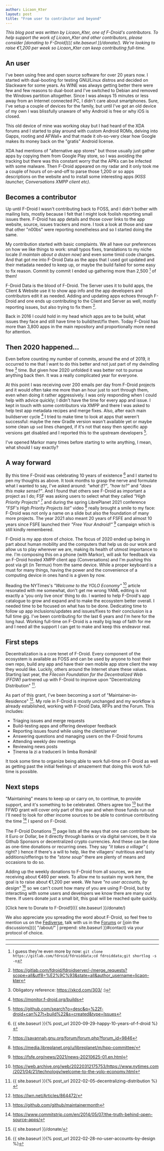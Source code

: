 ```yaml
---
author: Licaon_Kter
layout: post
title: "From user to contributor and beyond"
---
```


_This blog post was written by Licaon_Kter, one of F-Droid's contributors. To help support the work of Licaon_Kter and other contributors, please consider [donating to F-Droid]({{ site.baseurl }}/donate/). We're looking to raise €1,200 per week so Licaon_Kter can keep contributing full-time._

## An user

I've been using free and open source software for over 20 years now. I started with dual-booting for testing GNU/Linux distros and decided on Slackware for some years. As WINE was always getting better there were few and few reasons to dual-boot and I've switched to Debian and removed the Windows partition altogether. Since I was always 15 minutes or less away from an Internet connected PC, I didn't care about smartphones. Sure, I've setup a couple of devices for the family, but until I've got an old device of my own I was blissfully unaware of why Android is free or why iOS is closed.

This old device of mine was working okay but I had heard of the XDA forums and I started to play around with custom Android ROMs, delving into Gapps, rooting and AFWall+ and that made it oh-so-very clear how Google makes its money back on the "gratis" Android license.

XDA had mentions of "alternative app stores" but those usually just gather apps by copying them from Google Play store, so I was avoiding the tracking but there was this constant worry that the APKs can be infected with some malware. Then F-Droid appeared on my radar and it only took me a couple of hours of on-and-off to parse those 1,200 or so apps descriptions on the website and to install some interesting apps _(KISS launcher, Conversations XMPP client etc)_.

## Becomes a contributor

Up until F-Droid I wasn't contributing back to FOSS, and I didn't bother with mailing lists, mostly because I felt that I might look foolish reporting small issues there. F-Droid has app details and those cover links to the app website, source, issues trackers and more. I took a look at those and saw that other "n00bs" were reporting nonetheless and so I started doing the same.

My contribution started with basic complaints. We all have our preferences on how we like things to work: small typos fixes, translations to my niche locale _(I maintain about a dozen now)_ and even some timid code changes. And that got me into F-Droid Data as the apps that I used got updated and their metadata needed to keep up, or maybe the build failed for some easy to fix reason. Commit by commit I ended up gathering more than 2,500 [^1] of them!

F-Droid Data is the blood of F-Droid. The Server uses it to build apps, the Client & Website use it to show app info and the app developers and contributors edit it as needed. Adding and updating apps echoes through F-Droid and one ends up contributing to the Client and Server as well, mostly reporting issues, but also trying to fix them [^2].

Back in 2016 I could hold in my head which apps are to be build, what issues they face and still have time to build/test/fix them. Today F-Droid has more than 3,800 apps in the main repository and proportionally more need for attention.

## Then 2020 happened...

Even before counting my number of commits, around the end of 2019, it occurred to me that I want to do this better and not just part of my dwindling free [^3] time. But given how 2020 unfolded it was better not to pursue anything back then. It was a really complicated year for everyone.

At this point I was receiving over 200 emails per day from F-Droid projects and it would often take me more than an hour just to sort through them, even when doing it rather aggressively. I was only responding when I could help with advice quickly; I didn't have the time for every app and issue. I kept in touch with some contributors via XMPP and there I was asked to help test app metadata recipes and merge fixes. Also, after each main buildserver cycle [^4] I tried to make time to look at apps that weren't successful: maybe the new Gradle version wasn't available yet or maybe some clean up `sed` lines changed, if it's not that easy then specific app versions get disabled and I reported this to the upstream developers [^5].

I've opened Markor many times before starting to write anything, I mean, what should I say exactly? 

## A way forward

By this time F-Droid was celebrating 10 years of existence [^6] and I started to pen my thoughts as above. It took months to grasp the nerve and formulate what I wanted to say, I've asked around: _"what if?"_, _"how to?"_ and _"does this make sense?"_. And I found that others see F-Droid as important a project as I do; FSF was asking users to select what they called _"High Priority Projects"_ [^7] and during the spring LibrePlanet 2021 conference _"FSF's High Priority Projects list"_ video [^8] really brought a smile to my face: F-Droid was not only a name on a slide but also the foundation of many more projects. The year 2021 also meant 20 years of FSFE and almost 10 years since FSFE launched their _"Free Your Android!"_ [^9] campaign which is still kindly remembered.

F-Droid is my app store of choice. The focus of 2020 ended up being in part about human mobility and the computers that help us do our work and allow us to play wherever we are, making its health of utmost importance to me. I'm composing this on a phone (with Markor), will ask for feedback via an F-Droid hosted XMPP client app (Conversations) and I'm pushing this post via git (in Termux) from the same device. While a proper keyboard is a must for many things, having the power and the convenience of a computing device in ones hand is a given by now.

Reading the NYTimes's _"Welcome to the YOLO Economy"_ [^10] article resonated with me somewhat, don't get me wrong YAML editing is not exactly a 'you only live once' thing to do. I wanted to help F-Droid's app catalogue to grow and expand and to make the ecosystem better overall. I needed time to be focused on what has to be done. Dedicating time to follow up app inclusions/updates and issues/fixes to their conclusion is a full time gig. I've been contributing for the last 6 years and I'm here for the long haul. Working full-time on F-Droid is a really big leap of faith for me and I need all the support I can get to make and keep this endeavor real.

## First steps

Decentralization is a core tenet of F-Droid. Every component of the ecosystem is available as FOSS and can be used by anyone to host their own repo, build any app and have their own mobile app store client the way they would like. Luckily, others around the Internet share these values. Starting last year, the _Filecoin Foundation for the Decentralized Web (FFDW)_ partnered up with F-Droid to improve upon "Decentralizing Distribution" [^11].

As part of this grant, I've been becoming a sort of "Maintainer-in-Residence" [^12]. My role in F-Droid is mostly unchanged and my workflow is already established, working with F-Droid Data, RFPs and the Forum. This includes:
 * Triaging issues and merge requests
 * Build-testing apps and offering developer feedback
 * Reporting issues found while using the client/server 
 * Answering questions and managing users on the F-Droid forums
 * Attending weekly dev meetings 
 * Reviewing news posts
 * Ținerea la zi a traducerii în limba Română!

It took some time to organize being able to work full-time on F-Droid as well as getting past the initial feelings of amazement that doing this work full-time is possible.

## Next steps

"Maintaining" means to keep up or carry on, to continue, to provide support, and it's something to be celebrated. Others agree too [^13] but the FFWD grant will cover only part of this year and when those funds run out I'll need to look for other income sources to be able to continue contributing the time [^14] I spend on F-Droid.

The F-Droid Donations [^15] page lists all the ways that one can contribute: be it Euro or Dollar, be it directly through banks or via digital services, be it via Github Sponsors or decentralized crypto currencies. And these can be done as one-time donations or recurring ones. They say _"it takes a village"_ ( right? ) hence if there's a will to help, like the villagers' nutritious and tasty additions/offerings to the _"stone soup"_ there are plenty of means and occasions to do so.

Adding up the weekly donations to F-Droid from all sources, we are receiving about €460 per week. To allow me to sustain my work here, the goal is to raise about €1,200 per week. We have _"no user accounts, by design"_ [^16] so we can't count how many of you are using F-Droid, but by interacting with some users and developers we know there are many out there. If users donate just a small bit, this goal will be reached quite quickly.

[Click here to Donate to F-Droid!]({{ site.baseurl }}/donate/)

We also appreciate you spreading the word about F-Droid, so feel free to mention us on the [Fediverse](https://mastodon.technology/@fdroidorg), talk with us in the [Forums](https://forum.f-droid.org/) or [join the discussions]({{ "/about/" | prepend: site.baseurl }}#contact) via your protocol of choice.

___

[^1]: I guess they're even more by now: `git clone https://gitlab.com/fdroid/fdroiddata;cd fdroiddata;git shortlog -s -n` 

[^2]: https://gitlab.com/fdroid/fdroidserver/-/merge_requests?scope=all&utf8=%E2%9C%93&state=all&author_username=licaon-kter

[^3]: Obligatory reference: https://xkcd.com/303/ :)

[^4]: https://monitor.f-droid.org/builds

[^5]: https://github.com/search?o=desc&q=%22f-droid+can%27t+build%22&s=created&type=Issues

[^6]: {{ site.baseurl }}{% post_url 2020-09-29-happy-10-years-of-f-droid %}

[^7]: https://savannah.gnu.org/forum/forum.php?forum_id=9846

[^8]: https://media.libreplanet.org/u/libreplanet/m/hpp-committee/

[^9]: https://fsfe.org/news/2021/news-20210625-01.en.html

[^10]: https://web.archive.org/web/20220312175753/https://www.nytimes.com/2021/04/21/technology/welcome-to-the-yolo-economy.html

[^11]: {{ site.baseurl }}{% post_url 2022-02-05-decentralizing-distribution %}

[^12]: https://lwn.net/Articles/864472/

[^13]: https://github.com/github/maintainermonth

[^14]: https://www.commitstrip.com/en/2014/05/07/the-truth-behind-open-source-apps/

[^15]: {{ site.baseurl }}/donate/

[^16]: {{ site.baseurl }}{% post_url 2022-02-28-no-user-accounts-by-design %}

